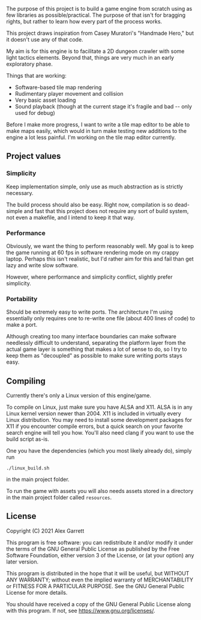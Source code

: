 The purpose of this project is to build a game engine from scratch using as few
libraries as possible/practical. The purpose of that isn't for bragging rights,
but rather to learn how every part of the process works.

This project draws inspiration from Casey Muratori's "Handmade Hero," but it
doesn't use any of that code.

My aim is for this engine is to facilitate a 2D dungeon crawler with some light 
tactics elements. Beyond that, things are very much in an early exploratory 
phase.

Things that are working:
- Software-based tile map rendering
- Rudimentary player movement and collision
- Very basic asset loading
- Sound playback (though at the current stage it's fragile and bad -- only used for debug)

Before I make more progress, I want to write a tile map editor to be able to
make maps easily, which would in turn make testing new additions to the engine
a lot less painful. I'm working on the tile map editor currently.

## Project values
### Simplicity
Keep implementation simple, only use as much abstraction as is strictly
necessary.

The build process should also be easy. Right now, compilation is so dead-simple
and fast that this project does not require any sort of build system, not even
a makefile, and I intend to keep it that way.

### Performance
Obviously, we want the thing to perform reasonably well. My goal is to keep
the game running at 60 fps in software rendering mode on my crappy laptop.
Perhaps this isn't realistic, but I'd rather aim for this and fail than get
lazy and write slow software.

However, where performance and simplicity conflict, slightly prefer simplicity.

### Portability

Should be extremely easy to write ports. The architecture I'm using essentially
only requires one to re-write one file (about 400 lines of code) to make a port.

Although creating too many interface boundaries can make software needlessly
difficult to understand, separating the platform layer from the actual game
layer is something that makes a lot of sense to do, so I try to keep them
as "decoupled" as possible to make sure writing ports stays easy.

## Compiling

Currently there's only a Linux version of this engine/game. 

To compile on Linux, just make sure you have ALSA and X11. ALSA is in any
Linux kernel version newer than 2004. X11 is included in virtually every Linux
distribution. You may need to install some development packages for X11 if you
encounter compile errors, but a quick search on your favorite search engine
will tell you how. You'll also need clang if you want to use the build script
as-is.

One you have the dependencies (which you most likely already do), simply run

`./linux_build.sh`

in the main project folder.


To run the game with assets you will also needs assets stored in a directory
in the main project folder called `resources`.

## License

Copyright (C) 2021 Alex Garrett

This program is free software: you can redistribute it and/or modify
it under the terms of the GNU General Public License as published by
the Free Software Foundation, either version 3 of the License, or
(at your option) any later version.

This program is distributed in the hope that it will be useful,
but WITHOUT ANY WARRANTY; without even the implied warranty of
MERCHANTABILITY or FITNESS FOR A PARTICULAR PURPOSE.  See the
GNU General Public License for more details.

You should have received a copy of the GNU General Public License
along with this program.  If not, see <https://www.gnu.org/licenses/>.
